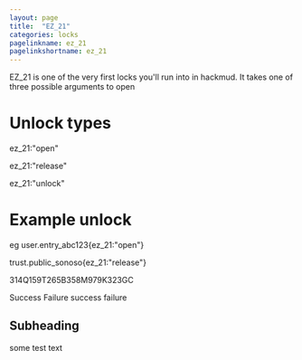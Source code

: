 ```yaml
---
layout: page
title:  "EZ_21"
categories: locks
pagelinkname: ez_21
pagelinkshortname: ez_21
---
```


EZ_21 is one of the very first locks you'll run into in hackmud. It takes one of three possible arguments to open

# Unlock types

ez_21:"open"

ez_21:"release"

ez_21:"unlock"

# Example unlock

eg user.entry_abc123{ez_21:"open"}

trust.public_sonoso{ez_21:"release"}

314Q159T265B358M979K323GC

Success Failure success failure

## Subheading

some test text
